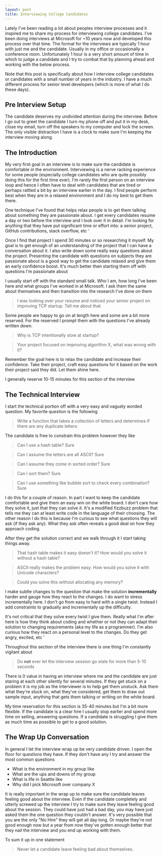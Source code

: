 ```yaml
---
layout: post
title: Interviewing College Candidates
---
```

Lately I've been reading a lot about peoples interview processes and it inspired me to share my process for interviewing college candidates.  I've been doing interviews at Microsoft for ~10 years now and developed this process over that time.  The format for the interviews are typically 1 hour with just me and the candidate.  Usually in my office or occasionally a conference room.  Unfortunately 1 hour is a very short amount of time in which to judge a candidate and I try to combat that by planning ahead and working with the below process.

Note that this post is specifically about how I interview college candidates or candidates with a small number of years in the industry.  I have a much different process for senior level developers (which is more of what I do these days).

## Pre Interview Setup

The candidate deserves my undivided attention during the interview.  Before I go out to greet the candidate I turn my phone off and put it in my desk, close my email, turn off the speakers to my computer and lock the screen.  The only visible distraction I have is a clock to make sure I'm keeping the interview
moving along.

## The Introduction

My very first goal in an interview is to make sure the candidate is comfortable in the environment. Interviewing is a nerve racking experience for some people (especially college candidates who are quite possibly doing this for the first time ever).  I'm rarely the first person on an interview loop and hence I often have to deal with candidates that are tired or perhaps rattled a bit by an interview earlier in the day.  I find people perform best when they are in a relaxed environment and I do my best to get them there.

One technique I've found that helps relax people is to get them talking about something they are passionate about.  I get every candidates resume a day or two before the interview and I look over it in detail.  I'm looking for anything that they have put significant time or effort into: a senior project, GitHub contributions, stack overflow, etc '

Once I find that project I spend 30 minutes or so researching it myself.  My goal is to get enough of an understanding of the project that I can have a conversation about it.  I also write down some really easy questions about the project.  Presenting the candidate with questions on subjects they are passionate about is a good way to get the candidate relaxed and give them an early confidence boost.  It's much better then starting them off with questions I'm passionate about

I usually start off with the standard small talk.  Who I am, how long I've been here and what groups I've worked in at Microsoft.  I ask them the same about themselves and then transition into the research I've done on them 

> I was looking over your resume and noticed your senior project on improving TCP startup.  Tell me about that.

Some people are happy to go on at length here and some are a bit more reserved.  For the reserved I prompt them with the questions I've already written down.

> Why is TCP intentionally slow at startup?

> Your project focused on improving algorithm X, what was wrong with it?

Remember the goal here is to relax the candidate and increase their confidence.  Take their project, craft easy questions for it based on the work their project said they did.  Let them shine here.

I generally reserve 10-15 minutes for this section of the interview

## The Technical Interview

I start the technical portion off with a very easy and vaguely worded question.  My favorite question is the following

> Write a function that takes a collection of letters and determines if there are any duplicate letters

The candidate is free to constrain this problem however they like

> Can I use a hash table?  Sure

> Can I assume the letters are all ASCII? Sure

> Can I assume they come in sorted order? Sure

> Can I sort them? Sure

> Can I use something like bubble sort to check every combination? Sure

I do this for a couple of reason.  In part I want to keep the candidate comfortable and give them an easy win on the white board.  I don't care how they solve it, just that they can solve it.  It's a modified fizzbuzz problem that tells me they can at least write code in the language of their choosing.  The other reason I do this is because I'm curious to see what questions they will ask (if they ask any).  What they ask often reveals a good deal on how they approach coding.

After they get the solution correct and we walk through it I start taking things away.

> That hash table makes it easy doesn't it?  How would you solve it without a hash table?

> ASCII really makes the problem easy.  How would you solve it with Unicode characters?

> Could you solve this without allocating any memory?

I make subtle changes to the question that make the solution **incrementally** harder and gauge how they react to the changes.  I do want to stress incrementally here.  I don't go from easy to hard with a single twist.  Instead I add constraints to gradually and incrementally up the difficulty.

It's not critical that they solve every twist I give them.  Really what I'm after here is how they think about coding and whether or not they can adapt their solution to changing requirements (aka my life as a programmer).  I'm also curious how they react on a personal level to the changes.  Do they get angry, excited, etc '

Throughout this section of the interview there is one thing I'm constantly vigilant about

> Do **not** ever let the interview session go stale for more than 5-10 seconds

There is 0 value in having an interview where me and the candidate are just staring at each other silently for several minutes.  If they get stuck on a problem it is my job as the interviewer is to help get them unstuck.  Ask them what they're stuck on, what they've considered, get them to draw out sample input, anything that gets them talking or writing on the white board.

My time reservation for this section is 35-40 minutes but I'm a bit more flexible.  If the candidate is a clear hire I usually stop earlier and spend more time on selling, answering questions.  If a candidate is struggling I give them as much time as possible to get to a good solution.  

## The Wrap Up Conversation

In general I let the interview wrap up be very candidate driven.  I open the floor for questions they have.  If they don't have any I try and answer the most common questions

  * What is the environment in my group like
  * What are the ups and downs of my group
  * What is life in Seattle like
  * Why did I pick Microsoft over company X

It is really important in the wrap up to make sure the candidate leaves feeling good about the interview.  Even if the candidate completely and utterly screwed up the interview I try to make sure they leave feeling good about the session.  They could have just had a bad day, you may have just asked them the one question they couldn't answer.  It's very possible that you are the only "No Hire" they will get all day long.  Or maybe they're not good enough now but a year from now they've gotten enough better that they nail the interview and you end up working with them.

To sum it up in one statement 

> Never let a candidate leave feeling bad about themselves.

